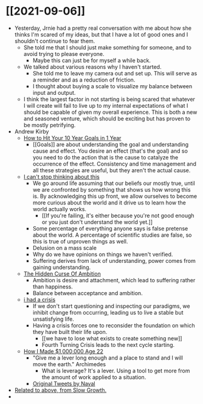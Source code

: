 # [[2021-09-06]]

- Yesterday, Jrnie had a pretty real conversation with me about how she thinks I'm scared of my ideas, but that I have a lot of good ones and I shouldn't continue to fear them.
	- She told me that I should just make something for someone, and to avoid trying to please everyone. 
		- Maybe this can just be for myself a while back.
	- We talked about various reasons why I haven't started. 
		- She told me to leave my camera out and set up. This will serve as a reminder and as a reduction of friction.
		- I thought about buying a scale to visualize my balance between input and output.
	- I think the largest factor in not starting is being scared that whatever I will create will fail to live up to my internal expectations of what I should be capable of given my overall experience. This is both a new and seasoned venture, which should be exciting but has proven to be mostly petrifying.
- Andrew Kirby
	- [How to Hit Your 10 Year Goals in 1 Year](https://www.youtube.com/watch?v=W1VNuBnDrik)
		- [[Goals]] are about understanding the goal and understanding cause and effect. You desire an effect (that's the goal) and so you need to do the action that is the cause to catalyze the occurrence of the effect. Consistency and time management and all these strategies are useful, but they aren't the actual cause. 
	- [I can't stop thinking about this](https://www.youtube.com/watch?v=hf-Dghpxd50)
		- We go around life assuming that our beliefs our mostly true, until we are confronted by something that shows us how wrong this is. By acknowledging this up front, we allow ourselves to become more curious about the world and it drive us to learn how the world actually works. 
			- [[If you're failing, it's either because you're not good enough or you just don't understand the world yet.]] 
		- Some percentage of everything anyone says is false pretense about the world. A percentage of scientific studies are false, so this is true of unproven things as well.
		- Delusion on a mass scale
		- Why do we have opinions on things we haven't verified.
		- Suffering derives from lack of understanding, power comes from gaining understanding.
	- [The Hidden Curse Of Ambition](https://www.youtube.com/watch?v=l_KPy0U_FK8)
		- Ambition is desire and attachment, which lead to suffering rather than happiness.
		- Balance between acceptance and ambition.
	- [i had a crisis](https://www.youtube.com/watch?v=c2o4eLa5cx4)
		- If we don't start questioning and inspecting our paradigms, we inhibit change from occurring, leading us to live a stable but unsatisfying life. 
		- Having a crisis forces one to reconsider the foundation on which they have built their life upon. 
			- [[we have to lose what exists to create something new]]
			- Fourth Turning Crisis leads to the next cycle starting.
	- [How I Made $1,000,000 Age 22](https://www.youtube.com/watch?v=jv3pDX3uqbE)
		- "Give me a lever long enough and a place to stand and I will move the earth." Archimedes
			- What is leverage? It's a lever. Using a tool to get more from the amount of work applied to a situation.
		- [Original Tweets by Naval](https://twitter.com/naval/status/1002103360646823936)
- [Related to above, from Slow Growth.](https://threadreaderapp.com/thread/1002103360646823936.html?mc_cid=f7a0f0aa39&mc_eid=6ca27ab6c3)
- 